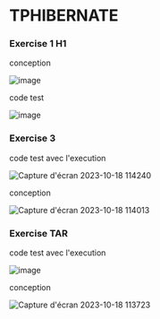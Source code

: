 # TPHIBERNATE
### Exercise 1 H1

conception 

![image](https://github.com/ManalEssaoulajy/TPISIC/assets/147450276/b7b65536-1178-41d8-aa96-4498141b9f10)

code test 

![image](https://github.com/ManalEssaoulajy/TPISIC/assets/147450276/654cda8a-2ccb-47da-8773-acec743c6470)


### Exercise 3 

code test avec l'execution 

![Capture d'écran 2023-10-18 114240](https://github.com/ManalEssaoulajy/TPISIC/assets/147450276/7b2f4f7d-bc92-4456-9eda-f662ec9ea21f)

conception


![Capture d'écran 2023-10-18 114013](https://github.com/ManalEssaoulajy/TPISIC/assets/147450276/6a43bd48-a423-4375-80d5-70aba65ab9a5)


### Exercise TAR

code test avec l'execution 

![image](https://github.com/ManalEssaoulajy/TPISIC/assets/147450276/b5195229-0cbe-4074-9aaa-98bb5efc8f99)

conception

![Capture d'écran 2023-10-18 113723](https://github.com/ManalEssaoulajy/TPISIC/assets/147450276/1f27e42e-5f33-4aeb-81ce-1eadd1e7c0f4)
